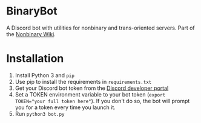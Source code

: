 # BinaryBot
A Discord bot with utilities for nonbinary and trans-oriented servers. Part of the [Nonbinary Wiki](https://nonbinary.wiki/wiki/Main_Page).

# Installation
1. Install Python 3 and `pip`
2. Use pip to install the requirements in `requirements.txt`
3. Get your Discord bot token from the [Discord developer portal](https://discord.com/developers/applications)
4. Set a TOKEN environment variable to your bot token (`export TOKEN="your full token here"`). If you don't do so, the bot will prompt you for a token every time you launch it.
5. Run `python3 bot.py`